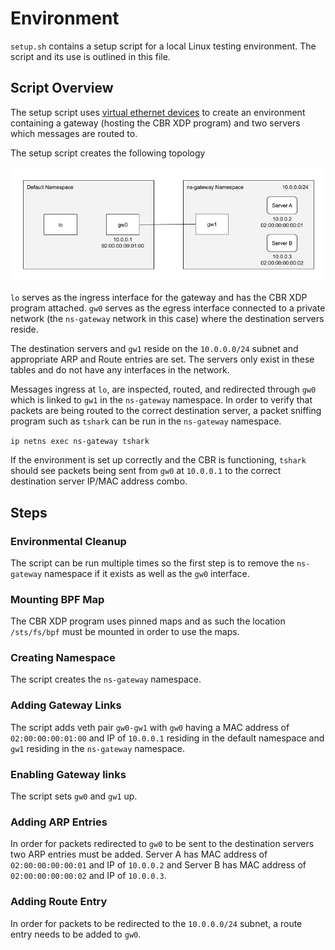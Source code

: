 # Environment
 
`setup.sh` contains a setup script for a local Linux testing environment. The script and its use is outlined in this file.
 
## Script Overview
 
The setup script uses [virtual ethernet devices](http://man7.org/linux/man-pages/man4/veth.4.html) to create an environment containing a gateway (hosting the CBR XDP program) and two servers which messages are routed to.
 
The setup script creates the following topology
 
![Topology](topology.png)
 
`lo` serves as the ingress interface for the gateway and has the CBR XDP program attached. `gw0` serves as the egress interface connected to a private network (the `ns-gateway` network in this case) where the destination servers reside.
 
The destination servers and `gw1` reside on the `10.0.0.0/24` subnet and appropriate ARP and Route entries are set. The servers only exist in these tables and do not have any interfaces in the network.
 
Messages ingress at `lo`, are inspected, routed, and redirected through `gw0` which is linked to `gw1` in the `ns-gateway` namespace. In order to verify that packets are being routed to the correct destination server, a packet sniffing program such as `tshark` can be run in the `ns-gateway` namespace.
 
`ip netns exec ns-gateway tshark`
 
If the environment is set up correctly and the CBR is functioning, `tshark` should see packets being sent from `gw0` at `10.0.0.1` to the correct destination server IP/MAC address combo.
 
## Steps
 
### Environmental Cleanup
 
The script can be run multiple times so the first step is to remove the `ns-gateway` namespace if it exists as well as the `gw0` interface.
 
### Mounting BPF Map
 
The CBR XDP program uses pinned maps and as such the location `/sts/fs/bpf` must be mounted in order to use the maps.
 
### Creating Namespace
 
The script creates the `ns-gateway` namespace.
 
### Adding Gateway Links
 
The script adds veth pair `gw0-gw1` with `gw0` having a MAC address of `02:00:00:00:01:00` and IP of `10.0.0.1` residing in the default namespace and `gw1` residing in the `ns-gateway` namespace.
 
### Enabling Gateway links
 
The script sets `gw0` and `gw1` up.
 
### Adding ARP Entries
 
In order for packets redirected to `gw0` to be sent to the destination servers two ARP entries must be added. Server A has MAC address of `02:00:00:00:00:01` and IP of `10.0.0.2` and Server B has MAC address of `02:00:00:00:00:02` and IP of `10.0.0.3`.
 
### Adding Route Entry
 
In order for packets to be redirected to the `10.0.0.0/24` subnet, a route entry needs to be added to `gw0`.
